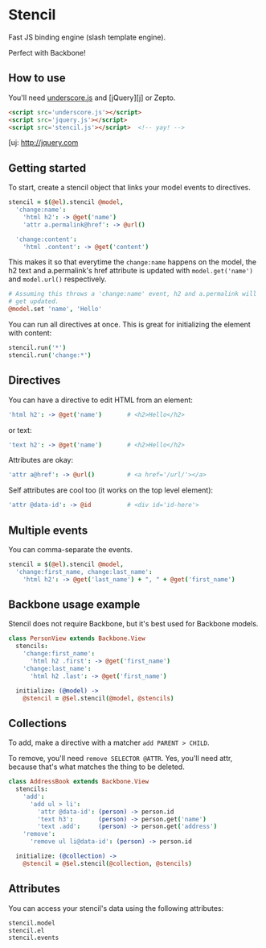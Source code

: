 # Stencil

Fast JS binding engine (slash template engine).

Perfect with Backbone!

## How to use

You'll need [underscore.js][u] and [jQuery][j] or Zepto.

``` html
<script src='underscore.js'></script>
<script src='jquery.js'></script>
<script src='stencil.js'></script>  <!-- yay! -->
```

[u]: http://underscorejs.org
[uj: http://jquery.com

## Getting started

To start, create a stencil object that links your model events to
directives.

``` coffee
stencil = $(@el).stencil @model,
  'change:name':
    'html h2': -> @get('name')
    'attr a.permalink@href': -> @url()

  'change:content':
    'html .content': -> @get('content')
```

This makes it so that everytime the `change:name` happens on the model, the h2
text and a.permalink's href attribute is updated with `model.get('name')` and
`model.url()` respectively.

``` coffee
# Assuming this throws a 'change:name' event, h2 and a.permalink will
# get updated.
@model.set 'name', 'Hello'
```

You can run all directives at once. This is great for initializing the element
with content:

``` coffee
stencil.run('*')
stencil.run('change:*')
```

## Directives

You can have a directive to edit HTML from an element:

``` coffee
'html h2': -> @get('name')       # <h2>Hello</h2>
```

or text:

``` coffee
'text h2': -> @get('name')       # <h2>Hello</h2>
```

Attributes are okay:

``` coffee
'attr a@href': -> @url()         # <a href='/url/'></a>
```

Self attributes are cool too (it works on the top level element):

``` coffee
'attr @data-id': -> @id          # <div id='id-here'>
```

## Multiple events

You can comma-separate the events.

``` coffee
stencil = $(@el).stencil @model,
  'change:first_name, change:last_name':
    'html h2': -> @get('last_name') + ", " + @get('first_name')
```

## Backbone usage example

Stencil does not require Backbone, but it's best used for Backbone models.

``` coffee
class PersonView extends Backbone.View
  stencils:
    'change:first_name':
      'html h2 .first': -> @get('first_name')
    'change:last_name':
      'html h2 .last': -> @get('first_name')

  initialize: (@model) ->
    @stencil = @$el.stencil(@model, @stencils)
```

## Collections

To add, make a directive with a matcher `add PARENT > CHILD`.

To remove, you'll need `remove SELECTOR @ATTR`. Yes, you'll need attr, because
that's what matches the thing to be deleted.

``` coffee
class AddressBook extends Backbone.View
  stencils:
    'add':
      'add ul > li':
        'attr @data-id': (person) -> person.id
        'text h3':       (person) -> person.get('name')
        'text .add':     (person) -> person.get('address')
    'remove':
      'remove ul li@data-id': (person) -> person.id

  initialize: (@collection) ->
    @stencil = @$el.stencil(@collection, @stencils)
```

## Attributes

You can access your stencil's data using the following attributes:

``` coffee
stencil.model
stencil.el
stencil.events
```
